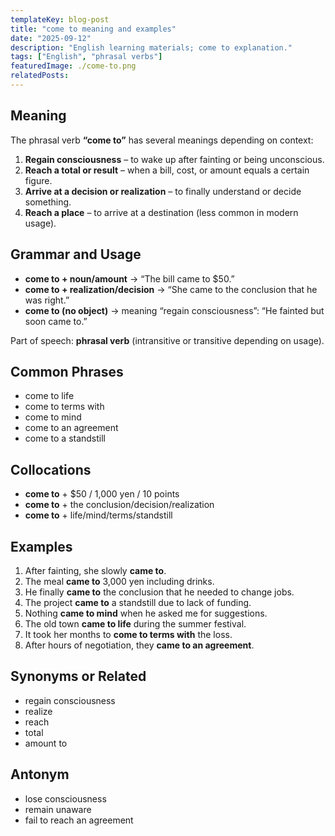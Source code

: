 ```yaml
---
templateKey: blog-post
title: "come to meaning and examples"
date: "2025-09-12"
description: "English learning materials; come to explanation."
tags: ["English", "phrasal verbs"]
featuredImage: ./come-to.png
relatedPosts:
---
```


## Meaning

The phrasal verb **“come to”** has several meanings depending on context:

1. **Regain consciousness** – to wake up after fainting or being unconscious.
2. **Reach a total or result** – when a bill, cost, or amount equals a certain figure.
3. **Arrive at a decision or realization** – to finally understand or decide something.
4. **Reach a place** – to arrive at a destination (less common in modern usage).

## Grammar and Usage

- **come to + noun/amount** → “The bill came to \$50.”
- **come to + realization/decision** → “She came to the conclusion that he was right.”
- **come to (no object)** → meaning “regain consciousness”: “He fainted but soon came to.”

Part of speech: **phrasal verb** (intransitive or transitive depending on usage).

## Common Phrases

- come to life
- come to terms with
- come to mind
- come to an agreement
- come to a standstill

## Collocations

- **come to** + \$50 / 1,000 yen / 10 points
- **come to** + the conclusion/decision/realization
- **come to** + life/mind/terms/standstill

## Examples

1. After fainting, she slowly **came to**.
2. The meal **came to** 3,000 yen including drinks.
3. He finally **came to** the conclusion that he needed to change jobs.
4. The project **came to** a standstill due to lack of funding.
5. Nothing **came to mind** when he asked me for suggestions.
6. The old town **came to life** during the summer festival.
7. It took her months to **come to terms with** the loss.
8. After hours of negotiation, they **came to an agreement**.

## Synonyms or Related

- regain consciousness
- realize
- reach
- total
- amount to

## Antonym

- lose consciousness
- remain unaware
- fail to reach an agreement
